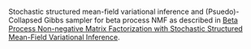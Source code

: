 Stochastic structured mean-field variational inference and (Psuedo)-Collapsed Gibbs sampler for beta process NMF as described in [Beta Process Non-negative Matrix Factorization with Stochastic Structured Mean-Field Variational Inference](http://arxiv.org/abs/1411.1804).

